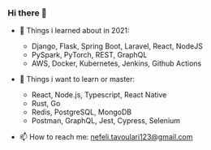 ### Hi there 👋

- 🔭 Things i learned about in 2021:
  -  Django, Flask, Spring Boot, Laravel, React, NodeJS
  -  PySpark, PyTorch, REST, GraphQL
  -  AWS, Docker, Kubernetes, Jenkins, Github Αctions

- :dart: Things i want to learn or master:
  -  React, Node.js, Typescript, React Native 
  -  Rust, Go
  -  Redis, PostgreSQL, MongoDB
  -  Postman, GraphQL, Jest, Cypress, Selenium

- 📫 How to reach me: nefeli.tavoulari123@gmail.com
